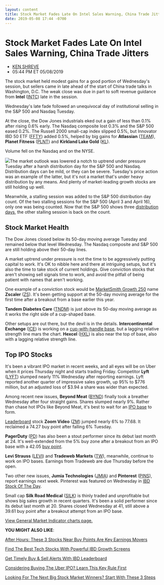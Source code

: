 ```yaml
---
layout: content
title: Stock Market Fades Late On Intel Sales Warning, China Trade Jitters
date: 2019-05-08 17:44 -0700
---
```



Stock Market Fades Late On Intel Sales Warning, China Trade Jitters
====================================================================




* [KEN SHREVE](https://www.investors.com/author/shrevek/ "Posts by KEN SHREVE")
* 05:44 PM ET 05/08/2019




The stock market held modest gains for a good portion of Wednesday's session, but sellers came in late ahead of the start of China trade talks in Washington, D.C. The weak close was due in part to soft revenue guidance from **Intel** ([INTC](https://research.investors.com/quote.aspx?symbol=INTC)) late in the session.




Wednesday's late fade followed an unequivocal day of institutional selling in the S&P 500 and Nasdaq Tuesday.


At the close, the Dow Jones industrials eked out a gain of less than 0.1% after rising 0.6% early. The Nasdaq composite lost 0.3% and the S&P 500 eased 0.2%. The Russell 2000 small-cap index slipped 0.5%, but Innovator IBD 50 ETF ([FFTY](https://research.investors.com/quote.aspx?symbol=FFTY)) added 0.5%, helped by big gains for **Atlassian** ([TEAM](https://research.investors.com/quote.aspx?symbol=TEAM)), **Planet Fitness** ([PLNT](https://research.investors.com/quote.aspx?symbol=PLNT)) and **Kirkland Lake Gold** ([KL](https://research.investors.com/quote.aspx?symbol=KL)).


Volume fell on the Nasdaq and on the NYSE.


![](https://www.investors.com/wp-content/uploads/2019/05/MP050819-254x300.jpg)The market outlook was lowered a notch to uptrend under pressure Tuesday after a harsh distribution day for the S&P 500 and Nasdaq. Distribution days can be mild, or they can be severe. Tuesday's price action was an example of the latter, but it's not a market that's under heavy distribution by any means. And plenty of market-leading growth stocks are still holding up well.


Meanwhile, a stalling session was added to the S&P 500 distribution day count. Of the two stalling sessions for the S&P 500 (April 3 and April 16), only one was being counted. Now that the S&P 500 shows three [distribution days](https://www.investors.com/ibd-university/market-timing/market-tops/), the other stalling session is back on the count.


Stock Market Health
-------------------


The Dow Jones closed below its 50-day moving average Tuesday and remained below that level Wednesday. The Nasdaq composite and S&P 500 are still holding above their 50-day lines.


A market uptrend under pressure is not the time to be aggressively putting capital to work. It's OK to nibble here and there at intriguing setups, but it's also the time to take stock of current holdings. Give conviction stocks that aren't showing sell signals time to work, and avoid the pitfall of being patient with names that aren't working.


One example of a conviction stock would be [MarketSmith Growth 250](https://marketsmith.investors.com) name **Zscaler** ([ZS](https://research.investors.com/quote.aspx?symbol=ZS)). It's been getting support at the 50-day moving average for the first time after a breakout from a base earlier this year.


**Tandem Diabetes Care** ([TNDM](https://research.investors.com/quote.aspx?symbol=TNDM)) is just above its 50-day moving average as it works the right side of a cup-shaped base.


Other setups are out there, but the devil is in the details. **Intercontinental Exchange** ([ICE](https://research.investors.com/quote.aspx?symbol=ICE)) is working on a [cup-with-handle base](https://www.investors.com/how-to-invest/investors-corner/the-basics-how-to-analyze-a-stocks-cup-with-handle/), but a lagging relative strength line mars the chart. **Hexcel** ([HXL](https://research.investors.com/quote.aspx?symbol=HXL)) is also near the top of base, also with a lagging relative strength line.


Top IPO Stocks
--------------


It's been a vibrant IPO market in recent weeks, and all eyes will be on Uber when it prices Thursday night and starts trading Friday. Competitor **Lyft** ([LYFT](https://research.investors.com/quote.aspx?symbol=LYFT)) slumped nearly 11% Wednesday after reporting earnings. Lyft reported another quarter of impressive sales growth, up 95% to $776 million, but an adjusted loss of $3.94 a share was wider than expected.


Among recent new issues, **Beyond Meat** ([BYND](https://research.investors.com/quote.aspx?symbol=BYND)) finally took a breather Wednesday after four straight gains. Shares slumped nearly 9%. Rather than chase hot IPOs like Beyond Meat, it's best to wait for an [IPO base](https://www.investors.com/how-to-invest/investors-corner/ipo-bases-rich-gains/) to form.


[Leaderboard](https://leaderboard.investors.com) stock **Zoom Video** ([ZM](https://research.investors.com/quote.aspx?symbol=ZM)) jumped nearly 6% to 77.68. It reclaimed a 74.27 buy point after falling 6% Tuesday.


**PagerDuty** ([PD](https://research.investors.com/quote.aspx?symbol=PD)) has also been a stout performer since its debut last month at 24. It's well-extended from the 5% buy zone after a breakout from an IPO base with a 42.05 [buy point](https://www.investors.com/how-to-invest/investors-corner/chart-reading-basics-how-a-buy-point-marks-a-time-of-opportunity/).


**Levi Strauss** ([LEVI](https://research.investors.com/quote.aspx?symbol=LEVI)) and **Tradeweb Markets** ([TW](https://research.investors.com/quote.aspx?symbol=TW)), meanwhile, continue to work on IPO bases. Earnings from Tradeweb are due Thursday before the open.


Two other new issues, **Jumia Technologies** ([JMIA](https://research.investors.com/quote.aspx?symbol=JMIA)) and **Pinterest** ([PINS](https://research.investors.com/quote.aspx?symbol=PINS)), report earnings next week. Pinterest was featured on Wednesday in [IBD Stock Of The Day](https://www.investors.com/research/ibd-stock-of-the-day/pinterest-stock-ipos-base-etf/).


Small cap **Silk Road Medical** ([SILK](https://research.investors.com/quote.aspx?symbol=SILK)) is thinly traded and unprofitable but shows big sales growth in recent quarters. It's been a solid performer since its debut last month at 20. Shares closed Wednesday at 41, still above a 39.61 buy point after a breakout attempt from an IPO base.


[View General Market Indicator charts page.](https://www.investors.com/wp-content/uploads/2019/05/IBD0805152536GMI2.pdf)


**YOU MIGHT ALSO LIKE**:


[After Hours: These 3 Stocks Near Buy Points Are Key Earnings Movers](https://www.investors.com/market-trend/stock-market-today/dow-jones-futures-stock-market-rally-china-trade-news-disney-roku-etsy/)


[Find The Best Tech Stocks With Powerful IBD Growth Screens](https://www.investors.com/how-to-invest/investors-corner/find-the-best-tech-stocks-with-powerful-ibd-growth-screens/)


[Get Timely Buy & Sell Alerts With IBD Leaderboard](https://www.investors.com/product/leaderboard/?artProdLink=Leaderboard)


[Considering Buying The Uber IPO? Learn This Key Rule First](https://www.investors.com/how-to-invest/uber-ipo-lyft-facebook-alibaba-how-to-buy-ipo-stocks/)


[Looking For The Next Big Stock Market Winners? Start With These 3 Steps](https://www.investors.com/research/how-to-invest-in-the-stock-market-start-with-a-simple-routine/)




